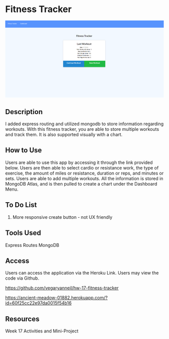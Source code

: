 # Fitness Tracker

![Landing Page](Assets/fitnesstracker.PNG)
## Description
I added express routing and utilized mongodb to store information regarding workouts. With this fitness tracker, you are able to store multiple workouts and track them. It is also supported visually with a chart.


## How to Use

Users are able to use this app by accessing it through the link provided below. Users are then able to select cardio or resistance work, the type of exercise, the amount of miles or resistance, duration or reps, and minutes or sets. Users are able to add multiple workouts. All the information is stored in MongoDB Atlas, and is then pulled to create a chart under the Dashboard Menu.

## To Do List
1. More responsive create button - not UX friendly


## Tools Used
Express Routes
MongoDB

## Access

Users can access the application via the Heroku Link. Users may view the code via Github.

https://github.com/vegaryanneil/hw-17-fitness-tracker

https://ancient-meadow-01882.herokuapp.com/?id=60f25cc22e97da0015f54b16

## Resources

Week 17 Activities and Mini-Project
